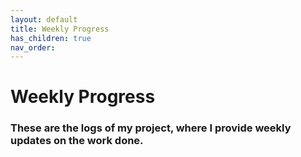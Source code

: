 ```yaml
---
layout: default
title: Weekly Progress
has_children: true
nav_order: 
---
```


# Weekly Progress
### These are the logs of my project, where I provide weekly updates on the work done.
